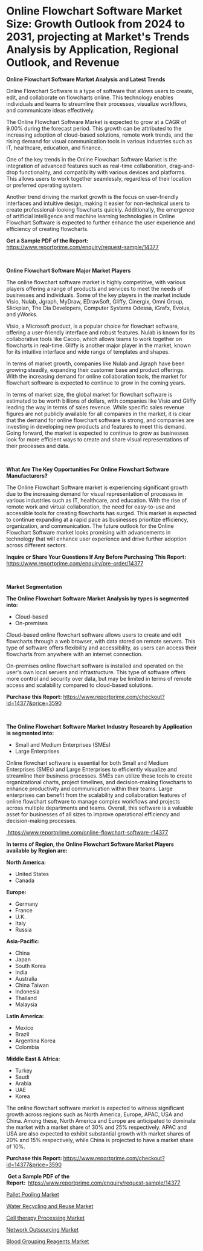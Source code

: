 <p><h1>Online Flowchart Software Market Size: Growth Outlook from 2024 to 2031, projecting at Market's Trends Analysis by Application, Regional Outlook, and Revenue</h1></p><p><strong>Online Flowchart Software Market Analysis and Latest Trends</strong></p>
<p><p>Online Flowchart Software is a type of software that allows users to create, edit, and collaborate on flowcharts online. This technology enables individuals and teams to streamline their processes, visualize workflows, and communicate ideas effectively.</p><p>The Online Flowchart Software Market is expected to grow at a CAGR of 9.00% during the forecast period. This growth can be attributed to the increasing adoption of cloud-based solutions, remote work trends, and the rising demand for visual communication tools in various industries such as IT, healthcare, education, and finance.</p><p>One of the key trends in the Online Flowchart Software Market is the integration of advanced features such as real-time collaboration, drag-and-drop functionality, and compatibility with various devices and platforms. This allows users to work together seamlessly, regardless of their location or preferred operating system.</p><p>Another trend driving the market growth is the focus on user-friendly interfaces and intuitive design, making it easier for non-technical users to create professional-looking flowcharts quickly. Additionally, the emergence of artificial intelligence and machine learning technologies in Online Flowchart Software is expected to further enhance the user experience and efficiency of creating flowcharts.</p></p>
<p><strong>Get a Sample PDF of the Report:&nbsp;</strong> <a href="https://www.reportprime.com/enquiry/request-sample/14377">https://www.reportprime.com/enquiry/request-sample/14377</a></p>
<p>&nbsp;</p>
<p><strong>Online Flowchart Software Major Market Players</strong></p>
<p><p>The online flowchart software market is highly competitive, with various players offering a range of products and services to meet the needs of businesses and individuals. Some of the key players in the market include Visio, Nulab, Jgraph, MyDraw, EDrawSoft, Gliffy, Cinergix, Omni Group, Slickplan, The Dia Developers, Computer Systems Odessa, iGrafx, Evolus, and yWorks.</p><p>Visio, a Microsoft product, is a popular choice for flowchart software, offering a user-friendly interface and robust features. Nulab is known for its collaborative tools like Cacoo, which allows teams to work together on flowcharts in real-time. Gliffy is another major player in the market, known for its intuitive interface and wide range of templates and shapes.</p><p>In terms of market growth, companies like Nulab and Jgraph have been growing steadily, expanding their customer base and product offerings. With the increasing demand for online collaboration tools, the market for flowchart software is expected to continue to grow in the coming years.</p><p>In terms of market size, the global market for flowchart software is estimated to be worth billions of dollars, with companies like Visio and Gliffy leading the way in terms of sales revenue. While specific sales revenue figures are not publicly available for all companies in the market, it is clear that the demand for online flowchart software is strong, and companies are investing in developing new products and features to meet this demand. Going forward, the market is expected to continue to grow as businesses look for more efficient ways to create and share visual representations of their processes and data.</p></p>
<p>&nbsp;</p>
<p><strong>What Are The Key Opportunities For Online Flowchart Software Manufacturers?</strong></p>
<p><p>The Online Flowchart Software market is experiencing significant growth due to the increasing demand for visual representation of processes in various industries such as IT, healthcare, and education. With the rise of remote work and virtual collaboration, the need for easy-to-use and accessible tools for creating flowcharts has surged. This market is expected to continue expanding at a rapid pace as businesses prioritize efficiency, organization, and communication. The future outlook for the Online Flowchart Software market looks promising with advancements in technology that will enhance user experience and drive further adoption across different sectors.</p></p>
<p><strong>Inquire or Share Your Questions If Any Before Purchasing This Report:</strong> <a href="https://www.reportprime.com/enquiry/pre-order/14377">https://www.reportprime.com/enquiry/pre-order/14377</a></p>
<p>&nbsp;</p>
<p><strong>Market Segmentation</strong></p>
<p><strong>The Online Flowchart Software Market Analysis by types is segmented into:</strong></p>
<p><ul><li>Cloud-based</li><li>On-premises</li></ul></p>
<p><p>Cloud-based online flowchart software allows users to create and edit flowcharts through a web browser, with data stored on remote servers. This type of software offers flexibility and accessibility, as users can access their flowcharts from anywhere with an internet connection. </p><p>On-premises online flowchart software is installed and operated on the user's own local servers and infrastructure. This type of software offers more control and security over data, but may be limited in terms of remote access and scalability compared to cloud-based solutions.</p></p>
<p><strong>Purchase this Report:&nbsp;</strong><a href="https://www.reportprime.com/checkout?id=14377&price=3590">https://www.reportprime.com/checkout?id=14377&price=3590</a></p>
<p>&nbsp;</p>
<p><strong>The Online Flowchart Software Market Industry Research by Application is segmented into:</strong></p>
<p><ul><li>Small and Medium Enterprises (SMEs)</li><li>Large Enterprises</li></ul></p>
<p><p>Online flowchart software is essential for both Small and Medium Enterprises (SMEs) and Large Enterprises to efficiently visualize and streamline their business processes. SMEs can utilize these tools to create organizational charts, project timelines, and decision-making flowcharts to enhance productivity and communication within their teams. Large enterprises can benefit from the scalability and collaboration features of online flowchart software to manage complex workflows and projects across multiple departments and teams. Overall, this software is a valuable asset for businesses of all sizes to improve operational efficiency and decision-making processes.</p></p>
<p><a href="https://www.reportprime.com/online-flowchart-software-r14377">&nbsp;https://www.reportprime.com/online-flowchart-software-r14377</a></p>
<p><strong>In terms of Region, the Online Flowchart Software Market Players available by Region are:</strong></p>
<p>
    <p> <strong> North America: </strong>
        <ul>
            <li>United States</li>
            <li>Canada</li>
        </ul>
        </p> 
    <p> <strong> Europe: </strong>
        <ul>
            <li>Germany</li>
            <li>France</li>
            <li>U.K.</li>
            <li>Italy</li>
            <li>Russia</li>
        </ul>
        </p> 
    <p> <strong> Asia-Pacific: </strong>
        <ul>
            <li>China</li>
            <li>Japan</li>
            <li>South Korea</li>
            <li>India</li>
            <li>Australia</li>
            <li>China Taiwan</li>
            <li>Indonesia</li>
            <li>Thailand</li>
            <li>Malaysia</li>
        </ul>
        </p> 
    <p> <strong> Latin America: </strong>
        <ul>
            <li>Mexico</li>
            <li>Brazil</li>
            <li>Argentina Korea</li>
            <li>Colombia</li>
        </ul>
        </p> 
    <p> <strong> Middle East & Africa: </strong>
        <ul>
            <li>Turkey</li>
            <li>Saudi</li>
            <li>Arabia</li>
            <li>UAE</li>
            <li>Korea</li>
        </ul>
    </p>
    </p>
<p><p>The online flowchart software market is expected to witness significant growth across regions such as North America, Europe, APAC, USA and China. Among these, North America and Europe are anticipated to dominate the market with a market share of 30% and 25% respectively. APAC and USA are also expected to exhibit substantial growth with market shares of 20% and 15% respectively, while China is projected to have a market share of 10%.</p></p>
<p><strong>Purchase this Report: </strong><a href="https://www.reportprime.com/checkout?id=14377&price=3590">https://www.reportprime.com/checkout?id=14377&price=3590</a></p>
<p>&nbsp;<strong>Get a Sample PDF of the Report:&nbsp;&nbsp;</strong><a href="https://www.reportprime.com/enquiry/request-sample/14377">https://www.reportprime.com/enquiry/request-sample/14377</a></p>
<p><strong></strong></p>
<p><p><a href="https://github.com/pizolina/Market-Research-Report-List-6/blob/main/pallet-pooling-market.md">Pallet Pooling Market</a></p><p><a href="https://github.com/eugeneKim6262/Market-Research-Report-List-1/blob/main/water-recycling-and-reuse-market.md">Water Recycling and Reuse Market</a></p><p><a href="https://github.com/markmellon1/Market-Research-Report-List-1/blob/main/cell-therapy-processing-market.md">Cell therapy Processing Market</a></p><p><a href="https://github.com/qqkvdkuc33/Market-Research-Report-List-1/blob/main/network-outsourcing-market.md">Network Outsourcing Market</a></p><p><a href="https://medium.com/@ivethfonsecal57/global-blood-grouping-reagents-market-trends-insights-into-growth-opportunities-and-challenges-e5f5486d0407">Blood Grouping Reagents Market</a></p></p>